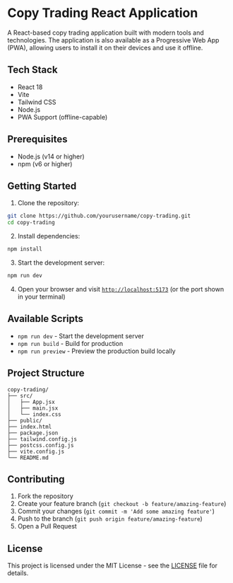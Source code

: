 # Copy Trading React Application

A React-based copy trading application built with modern tools and technologies. The application is also available as a Progressive Web App (PWA), allowing users to install it on their devices and use it offline.

## Tech Stack

- React 18
- Vite
- Tailwind CSS
- Node.js
- PWA Support (offline-capable)

## Prerequisites

- Node.js (v14 or higher)
- npm (v6 or higher)

## Getting Started

1. Clone the repository:
```bash
git clone https://github.com/yourusername/copy-trading.git
cd copy-trading
```

2. Install dependencies:
```bash
npm install
```

3. Start the development server:
```bash
npm run dev
```

4. Open your browser and visit [`http://localhost:5173`](http://localhost:5173) (or the port shown in your terminal)

## Available Scripts

- `npm run dev` - Start the development server
- `npm run build` - Build for production
- `npm run preview` - Preview the production build locally

## Project Structure

```plaintext
copy-trading/
├── src/
│   ├── App.jsx
│   ├── main.jsx
│   └── index.css
├── public/
├── index.html
├── package.json
├── tailwind.config.js
├── postcss.config.js
├── vite.config.js
└── README.md
```

## Contributing

1. Fork the repository
2. Create your feature branch (`git checkout -b feature/amazing-feature`)
3. Commit your changes (`git commit -m 'Add some amazing feature'`)
4. Push to the branch (`git push origin feature/amazing-feature`)
5. Open a Pull Request

## License

This project is licensed under the MIT License - see the [LICENSE](LICENSE) file for details.
